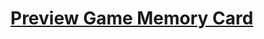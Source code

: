 # [Preview Game Memory Card](https://raw.githack.com/minhducluong/Pet-Project/master/Game-Memory-Card/memory-card.html)
